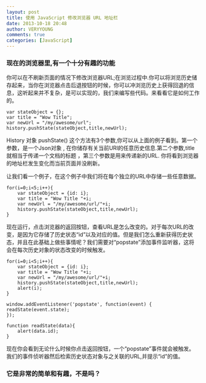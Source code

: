 ```yaml
---
layout: post
title: 使用 JavaScript 修改浏览器 URL 地址栏
date: 2013-10-18 20:48
author: VERYYOUNG
comments: true
categories: [JavaScript]
---
```

<h3>现在的浏览器里,有一个十分有趣的功能</h3>

<p>你可以在不刷新页面的情况下修改浏览器URL;在浏览过程中.你可以将浏览历史储存起来，当你在浏览器点击后退按钮的时候，你可以冲浏览历史上获得回退的信息，这听起来并不复杂，是可以实现的，我们来编写些代码。来看看它是如何工作的。</p>

<pre><code>var stateObject = {};
var title = "Wow Title";
var newUrl = "/my/awesome/url";
history.pushState(stateObject,title,newUrl);
</code></pre>

<p>History 对象 pushState() 这个方法有3个参数,你可以从上面的例子看到。第一个参数，是一个Json对象 , 在你储存有关当前URl的任意历史信息.第二个参数,title 就相当于传递一个文档的标题 ，第三个参数是用来传递新的URL. 你将看到浏览器的地址栏发生变化而当前页面并没刷新。</p>

<p>让我们看一个例子，在这个例子中我们将在每个独立的URL中存储一些任意数据。</p>

<pre><code>for(i=0;i&lt;5;i++){
    var stateObject = {id: i};
    var title = "Wow Title "+i;
    var newUrl = "/my/awesome/url/"+i;
    history.pushState(stateObject,title,newUrl);
}
</code></pre>

<p>现在运行，点击浏览器的返回按钮，查看URL是怎么改变的。对于每次URL的改变，是因为它存储了历史状态“id”以及对应的值。但是我们怎么重新获得历史状态，并且在此基础上做些事情呢？我们需要对“popstate”添加事件监听器，这将会在每次历史对象的状态改变的时候触发。</p>

<pre><code>for(i=0;i&lt;5;i++){
    var stateObject = {id: i};
    var title = "Wow Title "+i;
    var newUrl = "/my/awesome/url/"+i;
    history.pushState(stateObject,title,newUrl);
    alert(i);
}

window.addEventListener('popstate', function(event) {
readState(event.state);
});

function readState(data){
    alert(data.id);
}
</code></pre>

<p>现在你会看到无论什么时候你点击返回按钮，一个“popstate”事件就会被触发。我们的事件侦听器然后检索历史状态对象与之关联的URL,并提示“id”的值。</p>

<h3>它是非常的简单和有趣，不是吗？</h3>

